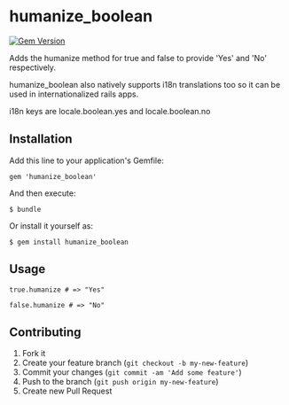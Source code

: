 humanize_boolean
===

[![Gem Version](https://badge.fury.io/rb/humanize_boolean.png)](http://badge.fury.io/rb/humanize_boolean)

Adds the humanize method for true and false to provide 'Yes' and 'No' respectively.

humanize_boolean also natively supports i18n translations too so it can be used in internationalized rails apps.

i18n keys are locale.boolean.yes and locale.boolean.no

## Installation

Add this line to your application's Gemfile:

    gem 'humanize_boolean'

And then execute:

    $ bundle

Or install it yourself as:

    $ gem install humanize_boolean

## Usage

    true.humanize # => "Yes"

    false.humanize # => "No"


## Contributing

1. Fork it
2. Create your feature branch (`git checkout -b my-new-feature`)
3. Commit your changes (`git commit -am 'Add some feature'`)
4. Push to the branch (`git push origin my-new-feature`)
5. Create new Pull Request
